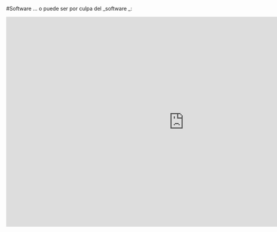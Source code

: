 #Software
... o puede ser por culpa del _software _:

<iframe src="https://docs.google.com/presentation/d/e/2PACX-1vTzhWebRk0_i9Lu6-ATcTK4xe-pCtEE2PWiDZ93UBH6tSmCRsqqymXp7a5qN8Sh6jlub5yBL0wsXA71/embed?start=false&loop=false&delayms=3000" frameborder="0" width="960" height="569" allowfullscreen="true" mozallowfullscreen="true" webkitallowfullscreen="true"></iframe>
